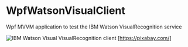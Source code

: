 # WpfWatsonVisualClient
Wpf MVVM application to test the IBM Watson VisualRecognition service


![IBM Watson Visual VisualRecognition client](https://devdor.github.io/res/WpfWatsonVisualClient.png)
[https://pixabay.com/]
